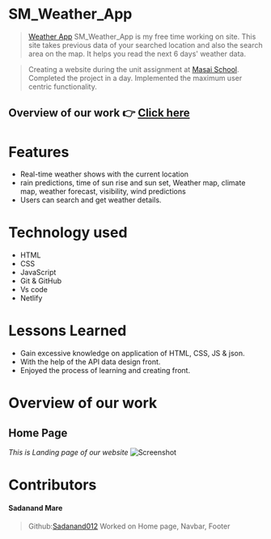 # SM_Weather_App

> [Weather App](https://smweatherapp.netlify.app/) SM_Weather_App is my free time working on site. This site takes previous data of your searched location and also the search area on the map. It helps you read the next 6 days' weather data.

> Creating a website during the unit assignment at [Masai School](https://masaischool.com/). Completed the project in a day. Implemented the maximum user centric functionality.

## Overview of our work 👉 [Click here](https://smweatherapp.netlify.app/)

# Features

- Real-time weather shows with the current location
- rain predictions, time of sun rise and sun set, Weather map, climate map, weather forecast, visibility, wind predictions
- Users can search and get weather details.

# Technology used 

- HTML
- CSS
- JavaScript
- Git & GitHub
- Vs code
- Netlify 

# Lessons Learned

- Gain excessive knowledge on application of HTML, CSS, JS & json.
- With the help of the API data design front.
- Enjoyed the process of learning and creating front.

# Overview of our work

## **Home Page**
*This is Landing page of our website*
![Screenshot](https://i.postimg.cc/3RspTwDL/smweatherapp.png)


# Contributors

#### Sadanand Mare
>Github:[Sadanand012](https://github.com/Sadanand012)
Worked on Home page, Navbar, Footer
